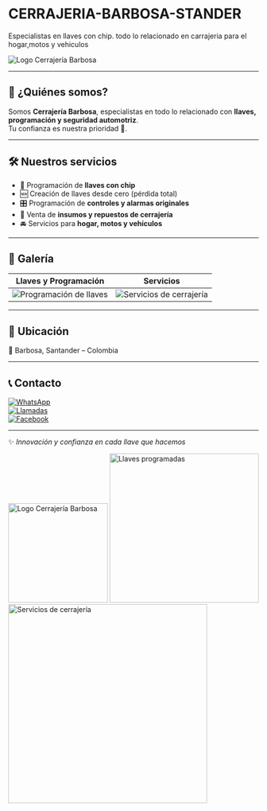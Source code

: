 # CERRAJERIA-BARBOSA-STANDER
Especialistas en llaves con chip. 
todo lo relacionado en carrajeria para el hogar,motos y vehiculos 


![Logo Cerrajería Barbosa](https://github.com/jeixon29/CERRAJERIA_BARBOSA_STANDER/blob/main/logo.png)

---

## 🚪 ¿Quiénes somos?
Somos **Cerrajería Barbosa**, especialistas en todo lo relacionado con **llaves, programación y seguridad automotriz**.  
Tu confianza es nuestra prioridad 💯.  

---

## 🛠️ Nuestros servicios
- 🔐 Programación de **llaves con chip**
- 🆕 Creación de llaves desde cero (pérdida total)
- 🎛️ Programación de **controles y alarmas originales**
- 🛒 Venta de **insumos y repuestos de cerrajería**
- 🚘 Servicios para **hogar, motos y vehículos**

---

## 📸 Galería

| Llaves y Programación | Servicios |
|------------------------|-----------|
| ![Programación de llaves](https://github.com/jeixon29/CERRAJERIA_BARBOSA_STANDER/blob/main/llaves.jpg) | ![Servicios de cerrajería](https://github.com/jeixon29/CERRAJERIA_BARBOSA_STANDER/blob/main/servicios.jpg) |

---

## 📍 Ubicación
📌 Barbosa, Santander – Colombia  

---

## 📞 Contacto
[![WhatsApp](https://img.shields.io/badge/WhatsApp-322%20949%205816-brightgreen?logo=whatsapp&logoColor=white)](https://wa.me/573229495816)  
[![Llamadas](https://img.shields.io/badge/Teléfono-314%20481%206095-blue?logo=phone&logoColor=white)](tel:+573144816095)  
[![Facebook](https://img.shields.io/badge/Facebook-Cerrajería%20Barbosa%20Stder-1877F2?logo=facebook&logoColor=white)](https://www.facebook.com/CerrajeriaBarbosaStder)

---

✨ *Innovación y confianza en cada llave que hacemos*  

<!-- Imagen en la misma carpeta -->
<img src="logo.png" alt="Logo Cerrajería Barbosa" width="200">

<!-- Imagen en subcarpeta -->
<img src="img/llaves.jpg" alt="Llaves programadas" width="300">

<!-- Imagen desde enlace externo -->
<img src="https://tusitio.com/imagen.jpg" alt="Servicios de cerrajería" width="400">

